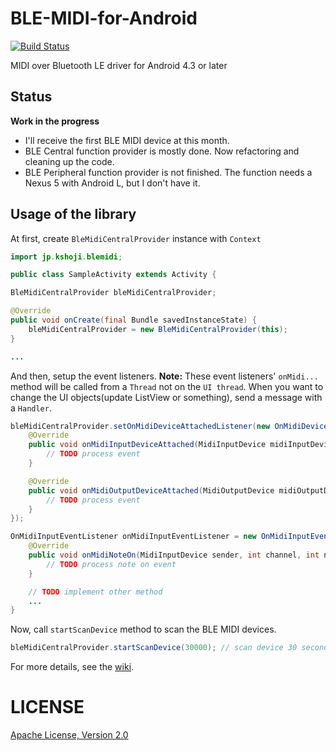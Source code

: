 BLE-MIDI-for-Android
====================
[![Build Status](https://travis-ci.org/kshoji/BLE-MIDI-for-Android.svg?branch=master)](https://travis-ci.org/kshoji/BLE-MIDI-for-Android)

MIDI over Bluetooth LE driver for Android 4.3 or later

﻿Status
------

**Work in the progress**

- I'll receive the first BLE MIDI device at this month.
- BLE Central function provider is mostly done. Now refactoring and cleaning up the code.
- BLE Peripheral function provider is not finished. The function needs a Nexus 5 with Android L, but I don't have it.

Usage of the library
--------------------

At first, create `BleMidiCentralProvider` instance with `Context`
```java
import jp.kshoji.blemidi;

public class SampleActivity extends Activity {

BleMidiCentralProvider bleMidiCentralProvider;

@Override
public void onCreate(final Bundle savedInstanceState) {
    bleMidiCentralProvider = new BleMidiCentralProvider(this);
}

...
```

And then, setup the event listeners.
**Note:** These event listeners' `onMidi...` method will be called from a `Thread` not on the `UI thread`.
When you want to change the UI objects(update ListView or something), send a message with a `Handler`.

```java
bleMidiCentralProvider.setOnMidiDeviceAttachedListener(new OnMidiDeviceAttachedListener() {
    @Override
    public void onMidiInputDeviceAttached(MidiInputDevice midiInputDevice) {
        // TODO process event
    }

    @Override
    public void onMidiOutputDeviceAttached(MidiOutputDevice midiOutputDevice) {
        // TODO process event
    }
});

OnMidiInputEventListener onMidiInputEventListener = new OnMidiInputEventListener() {
    @Override
    public void onMidiNoteOn(MidiInputDevice sender, int channel, int note, int velocity) {
        // TODO process note on event
    }

    // TODO implement other method
    ...
}
```

Now, call `startScanDevice` method to scan the BLE MIDI devices.

```java
bleMidiCentralProvider.startScanDevice(30000); // scan device 30 seconds
```

For more details, see the [wiki](https://github.com/kshoji/BLE-MIDI-for-Android/wiki).

LICENSE
=======
[Apache License, Version 2.0](http://www.apache.org/licenses/LICENSE-2.0)
